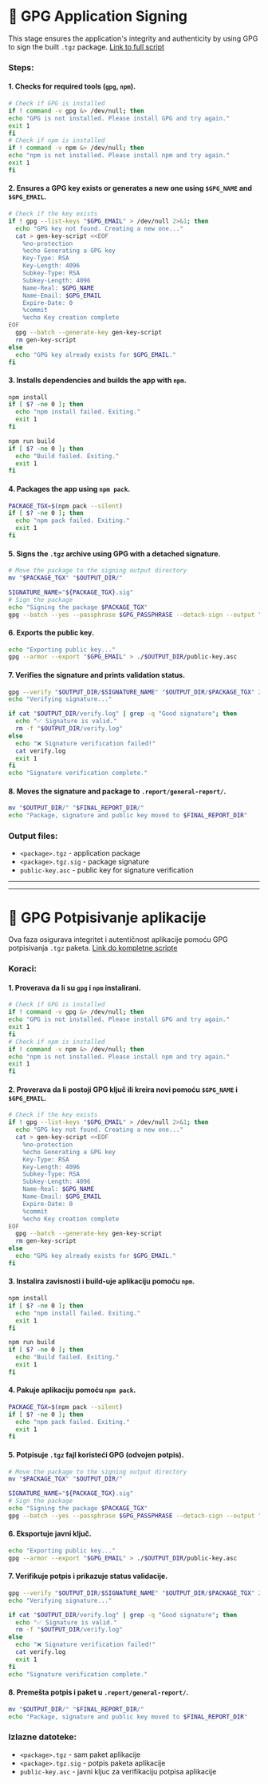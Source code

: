 # 🔐 GPG Application Signing

<a id="english"></a>

This stage ensures the application's integrity and authenticity by using GPG to sign the built `.tgz` package. [Link to full script](https://github.com/your-org/your-repo/blob/main/.signing/sign.sh)

### Steps:
#### 1. Checks for required tools (`gpg`, `npm`).
```bash
# Check if GPG is installed
if ! command -v gpg &> /dev/null; then
echo "GPG is not installed. Please install GPG and try again."
exit 1
fi
# Check if npm is installed
if ! command -v npm &> /dev/null; then
echo "npm is not installed. Please install npm and try again."
exit 1
fi
```
#### 2. Ensures a GPG key exists or generates a new one using `$GPG_NAME` and `$GPG_EMAIL`.
```bash
# Check if the key exists
if ! gpg --list-keys "$GPG_EMAIL" > /dev/null 2>&1; then
  echo "GPG key not found. Creating a new one..."
  cat > gen-key-script <<EOF
    %no-protection
    %echo Generating a GPG key
    Key-Type: RSA
    Key-Length: 4096
    Subkey-Type: RSA
    Subkey-Length: 4096
    Name-Real: $GPG_NAME
    Name-Email: $GPG_EMAIL
    Expire-Date: 0
    %commit
    %echo Key creation complete
EOF
  gpg --batch --generate-key gen-key-script
  rm gen-key-script
else
  echo "GPG key already exists for $GPG_EMAIL."
fi
```
#### 3. Installs dependencies and builds the app with `npm`.
```bash
npm install
if [ $? -ne 0 ]; then
  echo "npm install failed. Exiting."
  exit 1
fi

npm run build
if [ $? -ne 0 ]; then
  echo "Build failed. Exiting."
  exit 1
fi
```
#### 4. Packages the app using `npm pack`.
```bash
PACKAGE_TGX=$(npm pack --silent)
if [ $? -ne 0 ]; then
  echo "npm pack failed. Exiting."
  exit 1
fi
```
#### 5. Signs the `.tgz` archive using GPG with a detached signature.
```bash
# Move the package to the signing output directory
mv "$PACKAGE_TGX" "$OUTPUT_DIR/"

SIGNATURE_NAME="${PACKAGE_TGX}.sig"
# Sign the package
echo "Signing the package $PACKAGE_TGX"
gpg --batch --yes --passphrase $GPG_PASSPHRASE --detach-sign --output "$OUTPUT_DIR/$SIGNATURE_NAME" "$OUTPUT_DIR/$PACKAGE_TGX"
```
#### 6. Exports the public key.
```bash
echo "Exporting public key..."
gpg --armor --export "$GPG_EMAIL" > ./$OUTPUT_DIR/public-key.asc
```
#### 7. Verifies the signature and prints validation status.
```bash
gpg --verify "$OUTPUT_DIR/$SIGNATURE_NAME" "$OUTPUT_DIR/$PACKAGE_TGX" 2>&1 | tee "$OUTPUT_DIR/verify.log" 
echo "Verifying signature..."

if cat "$OUTPUT_DIR/verify.log" | grep -q "Good signature"; then
  echo "✅ Signature is valid."
  rm -f "$OUTPUT_DIR/verify.log"
else
  echo "❌ Signature verification failed!"
  cat verify.log
  exit 1
fi
echo "Signature verification complete."
```
#### 8. Moves the signature and package to `.report/general-report/`.
```bash
mv "$OUTPUT_DIR/" "$FINAL_REPORT_DIR/"
echo "Package, signature and public key moved to $FINAL_REPORT_DIR"
```

### Output files:
- `<package>.tgz` - application package
- `<package>.tgz.sig` - package signature
- `public-key.asc` - public key for signature verification

---
---

# 🔐 GPG Potpisivanje aplikacije

<a id="srpski"></a>

Ova faza osigurava integritet i autentičnost aplikacije pomoću GPG potpisivanja `.tgz` paketa. [Link do kompletne scripte](https://github.com/your-org/your-repo/blob/main/.signing/sign.sh)

### Koraci:
#### 1. Proverava da li su `gpg` i `npm` instalirani.
```bash
# Check if GPG is installed
if ! command -v gpg &> /dev/null; then
echo "GPG is not installed. Please install GPG and try again."
exit 1
fi
# Check if npm is installed
if ! command -v npm &> /dev/null; then
echo "npm is not installed. Please install npm and try again."
exit 1
fi
```
#### 2. Proverava da li postoji GPG ključ ili kreira novi pomoću `$GPG_NAME` i `$GPG_EMAIL`.
```bash
# Check if the key exists
if ! gpg --list-keys "$GPG_EMAIL" > /dev/null 2>&1; then
  echo "GPG key not found. Creating a new one..."
  cat > gen-key-script <<EOF
    %no-protection
    %echo Generating a GPG key
    Key-Type: RSA
    Key-Length: 4096
    Subkey-Type: RSA
    Subkey-Length: 4096
    Name-Real: $GPG_NAME
    Name-Email: $GPG_EMAIL
    Expire-Date: 0
    %commit
    %echo Key creation complete
EOF
  gpg --batch --generate-key gen-key-script
  rm gen-key-script
else
  echo "GPG key already exists for $GPG_EMAIL."
fi
```
#### 3. Instalira zavisnosti i build-uje aplikaciju pomoću `npm`.
```bash
npm install
if [ $? -ne 0 ]; then
  echo "npm install failed. Exiting."
  exit 1
fi

npm run build
if [ $? -ne 0 ]; then
  echo "Build failed. Exiting."
  exit 1
fi
```
#### 4. Pakuje aplikaciju pomoću `npm pack`.
```bash
PACKAGE_TGX=$(npm pack --silent)
if [ $? -ne 0 ]; then
  echo "npm pack failed. Exiting."
  exit 1
fi
```
#### 5. Potpisuje `.tgz` fajl koristeći GPG (odvojen potpis).
```bash
# Move the package to the signing output directory
mv "$PACKAGE_TGX" "$OUTPUT_DIR/"

SIGNATURE_NAME="${PACKAGE_TGX}.sig"
# Sign the package
echo "Signing the package $PACKAGE_TGX"
gpg --batch --yes --passphrase $GPG_PASSPHRASE --detach-sign --output "$OUTPUT_DIR/$SIGNATURE_NAME" "$OUTPUT_DIR/$PACKAGE_TGX"
```
#### 6. Eksportuje javni ključ.
```bash
echo "Exporting public key..."
gpg --armor --export "$GPG_EMAIL" > ./$OUTPUT_DIR/public-key.asc
```
#### 7. Verifikuje potpis i prikazuje status validacije.
```bash
gpg --verify "$OUTPUT_DIR/$SIGNATURE_NAME" "$OUTPUT_DIR/$PACKAGE_TGX" 2>&1 | tee "$OUTPUT_DIR/verify.log" 
echo "Verifying signature..."

if cat "$OUTPUT_DIR/verify.log" | grep -q "Good signature"; then
  echo "✅ Signature is valid."
  rm -f "$OUTPUT_DIR/verify.log"
else
  echo "❌ Signature verification failed!"
  cat verify.log
  exit 1
fi
echo "Signature verification complete."
```
#### 8. Premešta potpis i paket u `.report/general-report/`.
```bash
mv "$OUTPUT_DIR/" "$FINAL_REPORT_DIR/"
echo "Package, signature and public key moved to $FINAL_REPORT_DIR"
```

### Izlazne datoteke:
- `<package>.tgz` - sam paket aplikacije
- `<package>.tgz.sig` - potpis paketa aplikacije
- `public-key.asc` - javni kljuc za verifikaciju potpisa aplikacije
